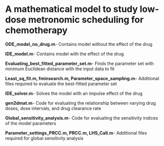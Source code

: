 # **A mathematical model to study low-dose metronomic scheduling for chemotherapy**

**ODE_model_no_drug.m**- Contains model without the effect of the drug

**IDE_model.m**- Contains model with the effect of the drug

**Evaluating_best_fitted_parameter_set.m**- Finds the parameter set with minimum Euclidean distance with the input data to fit

**Least_sq_fit.m, fminsearch.m, Parameter_space_sampling.m**- Additional files required to evaluate the best-fitted parameter set

**IDE_solver.m**- Solves the model with an impulse effect of the drug

**gen2dmat.m**- Code for evaluating the relationship between varying drug doses, dose intervals, and drug clearance rate

**Global_sensitivity_analysis.m**- Code for evaluating the sensitivity indices of the model parameters

**Parameter_settings_PRCC.m, PRCC.m, LHS_Call.m**- Additional files required for global sensitivity analysis


